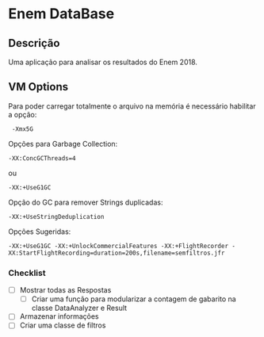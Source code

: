 # Enem DataBase

## Descrição

Uma aplicação para analisar os resultados do Enem 2018.

## VM Options

Para poder carregar totalmente o arquivo na memória é necessário habilitar a opção:
```$xslt
 -Xmx5G
```
Opções para Garbage Collection:
```
-XX:ConcGCThreads=4
```
ou
```
-XX:+UseG1GC
```
Opção do GC para remover Strings duplicadas:
```
-XX:+UseStringDeduplication
```
Opções Sugeridas:
```
-XX:+UseG1GC -XX:+UnlockCommercialFeatures -XX:+FlightRecorder -XX:StartFlightRecording=duration=200s,filename=semfiltros.jfr
```

### Checklist

- [ ] Mostrar todas as Respostas
    - [ ] Criar uma função para modularizar a contagem de gabarito na classe DataAnalyzer e Result
- [ ] Armazenar informações
- [ ] Criar uma classe de filtros
